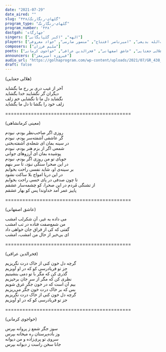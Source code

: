 ```yaml
---
date: "2021-07-29"
date_aired: ""
slug: "گلهای-رنگارنگ/۴۳۸"
program_type: "گلهای-رنگارنگ"
program_number: '۴۳۸'
dastgah: 'چهارگاه'
singers: ["الهه", "اکبر گلپایگانی"]
players: ["حبیب‌الله بدیعی", "امیرناصر افتتاح", "منصور صارمی", "جواد معروفی"]
composers: ["سلیم فرزان"]
poets: ["معینی کرمانشاهی", "هلالی جغتایی", "عاشق اصفهانی", "فخرالدین عراقی", "خواجوی کرمانی"]
announcers: ["فیروزه امیرمعز"]
audio_url: "https://golhaprogram.com/wp-content/uploads/2021/07/GR_438_Elaheh_Golpa.mp3"
draft: false
---
```


(هلالی جغتایی)  

آخر از غیب دری بر رخ ما بگشاید  
دیگران گر نگشایند خدا بگشاید  
نگشاید دل ما تا نگشایی خم زلف  
زلف خود را بگشا تا دل ما بگشاید  

============================================  

(معینی کرمانشاهی)  

روزی اگر صاحب‌نظر بودم، نبودم  
گر عاشقی آشفته‌سر بودم، نبودم  
در سینه بمان ای شعله‌ی آشفته‌بختی  
شمعی اگر از بزم هنر بودم، نبودم  
پوشیده بمان ای آرزوهای جوانی  
جویای تو من روزی اگر بودم، نبودم  
در این صحرا سنگی نبوَد، تا سر بنهم  
بر سینه‌ی او، شاید نفسی راحت بخوابم  
در این دریا امواج بلا ساکت نشود  
تا چون صدفی در پای خسی راحت بخوابم  
از تشنگی مُردم در این صحرا، کو چشمه‌سار عشقم  
پاییز عمر آمد خداوندا پس کو بهار عشقم  

============================================  

(عاشق اصفهانی)  

می داده به غیر، آن شکرلب امشب  
من شمع‌صفت فتاده در تب امشب  
گفتی که کی از فراق جان خواهی داد  
ای بی‌خبر از حال من امشب، امشب  

============================================  

(فخرالدین عراقی)  

گرچه دل خون کنی از خاک درت نگریزیم  
جز تو فریادرسی کو که در او آویزیم  
گذری کن که مگر با تو دمی بنشینیم  
نظری کن که مگر از سر جان برخیزیم  
بیم آن است که در خون جگر غرق شویم  
بس که بر خاک درت خون جگر می‌ریزیم  
گرچه دل خون کنی از خاک درت نگریزیم  
جز تو فریادرسی کو که در او آویزیم  

============================================  

(خواجوی کرمانی)  

سوز جگر شمع ز پروانه بپرس  
وز باده‌پرستان ره میخانه بپرس  
سروی تو پری‌زاده و من دیوانه  
جانا سخن راست ز دیوانه بپرس  

